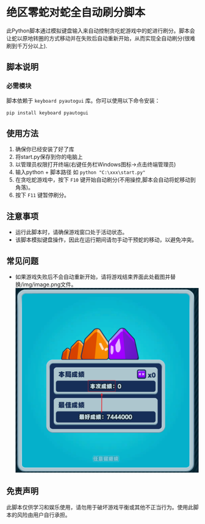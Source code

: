 # 绝区零蛇对蛇全自动刷分脚本

此Python脚本通过模拟键盘输入来自动控制贪吃蛇游戏中的蛇进行刷分。脚本会让蛇以原地转圈的方式移动并在失败后自动重新开始，从而实现全自动刷分(很难刷到千万分以上).

## 脚本说明

### 必需模块

脚本依赖于 `keyboard pyautogui` 库。你可以使用以下命令安装：

```sh
pip install keyboard pyautogui
```

## 使用方法

1. 确保你已经安装了好了库
2. 将start.py保存到你的电脑上
3. 以管理员权限打开终端(右键任务栏Windows图标->点击终端管理员)
4. 输入python + 脚本路径 如 `python "C:\xxx\start.py"`
5. 在贪吃蛇游戏中，按下 `F10` 键开始自动刷分(不用操控,脚本会自动将蛇移动到角落)。
6. 按下 `F11` 键暂停刷分。

## 注意事项

- 运行此脚本时，请确保游戏窗口处于活动状态。
- 该脚本模拟键盘操作，因此在运行期间请勿手动干预蛇的移动，以避免冲突。

## 常见问题

- 如果游戏失败后不会自动重新开始，请将游戏结束界面此处截图并替换/img/image.png文件。![image](doc/img/1.png)

## 免责声明

此脚本仅供学习和娱乐使用，请勿用于破坏游戏平衡或其他不正当行为。使用此脚本的风险由用户自行承担。
